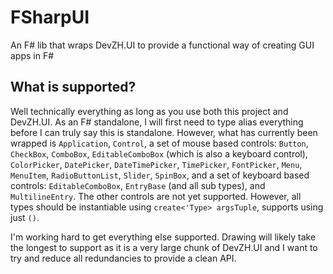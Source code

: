 # FSharpUI
An F# lib that wraps DevZH.UI to provide a functional way of creating GUI apps in F#

## What is supported?
Well technically everything as long as you use both this project and DevZH.UI. As an F# standalone, I will first need to type alias everything before I can truly say this is standalone. However, what has currently been wrapped is `Application`, `Control`, a set of mouse based controls: `Button`, `CheckBox`, `ComboBox`, `EditableComboBox` (which is also a keyboard control), `ColorPicker`, `DatePicker`, `DateTimePicker`, `TimePicker`, `FontPicker`, `Menu`, `MenuItem`, `RadioButtonList`, `Slider`, `SpinBox`, and a set of keyboard based controls: `EditableComboBox`, `EntryBase` (and all sub types), and `MultilineEntry`. The other controls are not yet supported. However, all types should be instantiable using `create<'Type> argsTuple`, supports using just `()`.

I'm working hard to get everything else supported. Drawing will likely take the longest to support as it is a very large chunk of DevZH.UI and I want to try and reduce all redundancies to provide a clean API.